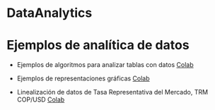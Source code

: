 # DataAnalytics

# Ejemplos de analítica de datos

+ Ejemplos de algoritmos para analizar tablas con datos [Colab](https://colab.research.google.com/github/davidalejandromiranda/DataAnalytics/blob/main/notebooks/algoritmos_analisis_tablas.ipynb)

+ Ejemplos de representaciones gráficas [Colab](https://colab.research.google.com/github/davidalejandromiranda/DataAnalytics/blob/main/notebooks/representaciones_graficas.ipynb)

+ Linealización de datos de Tasa Representativa del Mercado, TRM COP/USD [Colab](https://colab.research.google.com/github/davidalejandromiranda/DataAnalytics/blob/main/notebooks/TRM_linearization.ipynb)